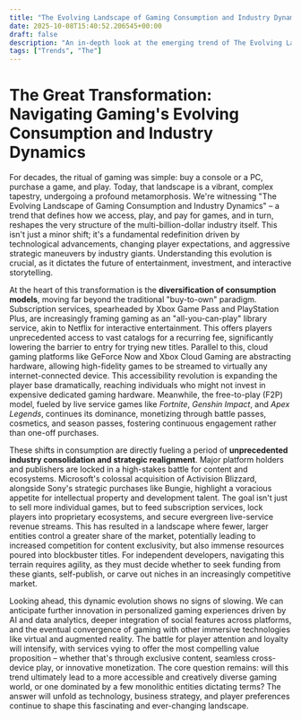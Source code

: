 ```yaml
---
title: "The Evolving Landscape of Gaming Consumption and Industry Dynamics"
date: 2025-10-08T15:40:52.206545+00:00
draft: false
description: "An in-depth look at the emerging trend of The Evolving Landscape of Gaming Consumption and Industry Dynamics and what it means for the future."
tags: ["Trends", "The"]
---
```


# The Great Transformation: Navigating Gaming's Evolving Consumption and Industry Dynamics

For decades, the ritual of gaming was simple: buy a console or a PC, purchase a game, and play. Today, that landscape is a vibrant, complex tapestry, undergoing a profound metamorphosis. We're witnessing "The Evolving Landscape of Gaming Consumption and Industry Dynamics" – a trend that defines how we access, play, and pay for games, and in turn, reshapes the very structure of the multi-billion-dollar industry itself. This isn't just a minor shift; it's a fundamental redefinition driven by technological advancements, changing player expectations, and aggressive strategic maneuvers by industry giants. Understanding this evolution is crucial, as it dictates the future of entertainment, investment, and interactive storytelling.

At the heart of this transformation is the **diversification of consumption models**, moving far beyond the traditional "buy-to-own" paradigm. Subscription services, spearheaded by Xbox Game Pass and PlayStation Plus, are increasingly framing gaming as an "all-you-can-play" library service, akin to Netflix for interactive entertainment. This offers players unprecedented access to vast catalogs for a recurring fee, significantly lowering the barrier to entry for trying new titles. Parallel to this, cloud gaming platforms like GeForce Now and Xbox Cloud Gaming are abstracting hardware, allowing high-fidelity games to be streamed to virtually any internet-connected device. This accessibility revolution is expanding the player base dramatically, reaching individuals who might not invest in expensive dedicated gaming hardware. Meanwhile, the free-to-play (F2P) model, fueled by live service games like *Fortnite*, *Genshin Impact*, and *Apex Legends*, continues its dominance, monetizing through battle passes, cosmetics, and season passes, fostering continuous engagement rather than one-off purchases.

These shifts in consumption are directly fueling a period of **unprecedented industry consolidation and strategic realignment**. Major platform holders and publishers are locked in a high-stakes battle for content and ecosystems. Microsoft's colossal acquisition of Activision Blizzard, alongside Sony's strategic purchases like Bungie, highlight a voracious appetite for intellectual property and development talent. The goal isn't just to sell more individual games, but to feed subscription services, lock players into proprietary ecosystems, and secure evergreen live-service revenue streams. This has resulted in a landscape where fewer, larger entities control a greater share of the market, potentially leading to increased competition for content exclusivity, but also immense resources poured into blockbuster titles. For independent developers, navigating this terrain requires agility, as they must decide whether to seek funding from these giants, self-publish, or carve out niches in an increasingly competitive market.

Looking ahead, this dynamic evolution shows no signs of slowing. We can anticipate further innovation in personalized gaming experiences driven by AI and data analytics, deeper integration of social features across platforms, and the eventual convergence of gaming with other immersive technologies like virtual and augmented reality. The battle for player attention and loyalty will intensify, with services vying to offer the most compelling value proposition – whether that's through exclusive content, seamless cross-device play, or innovative monetization. The core question remains: will this trend ultimately lead to a more accessible and creatively diverse gaming world, or one dominated by a few monolithic entities dictating terms? The answer will unfold as technology, business strategy, and player preferences continue to shape this fascinating and ever-changing landscape.